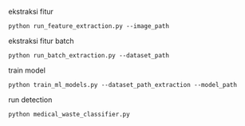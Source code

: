 ekstraksi fitur

```
python run_feature_extraction.py --image_path
```

ekstraksi fitur batch

```
python run_batch_extraction.py --dataset_path
```

train model

```
python train_ml_models.py --dataset_path_extraction --model_path
```

run detection

```
python medical_waste_classifier.py
```
